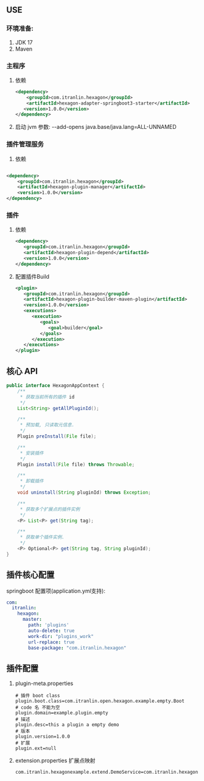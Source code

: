 ## USE

### 环境准备:

1. JDK 17
2. Maven

### 主程序

1. 依赖
   ```xml
   <dependency>
       <groupId>com.itranlin.hexagon</groupId>
       <artifactId>hexagon-adapter-springboot3-starter</artifactId>
      <version>1.0.0</version>
   </dependency>
   ```
2. 启动 jvm 参数:
   --add-opens java.base/java.lang=ALL-UNNAMED

### 插件管理服务

1. 依赖

```xml

<dependency>
    <groupId>com.itranlin.hexagon</groupId>
    <artifactId>hexagon-plugin-manager</artifactId>
    <version>1.0.0</version>
</dependency>
```

### 插件

1. 依赖
   ```xml
   <dependency>
      <groupId>com.itranlin.hexagon</groupId>
      <artifactId>hexagon-plugin-depend</artifactId>
      <version>1.0.0</version>
   </dependency>
   ```

2. 配置插件Build

   ```xml
   <plugin>
      <groupId>com.itranlin.hexagon</groupId>
      <artifactId>hexagon-plugin-builder-maven-plugin</artifactId>
      <version>1.0.0</version>
      <executions>
         <execution>
            <goals>
               <goal>builder</goal>
            </goals>
         </execution>
      </executions>
   </plugin>
   ```

## 核心 API

```java
public interface HexagonAppContext {
    /**
     * 获取当前所有的插件 id
     */
    List<String> getAllPluginId();

    /**
     * 预加载, 只读取元信息.
     */
    Plugin preInstall(File file);

    /**
     * 安装插件
     */
    Plugin install(File file) throws Throwable;

    /**
     * 卸载插件
     */
    void uninstall(String pluginId) throws Exception;

    /**
     * 获取多个扩展点的插件实例
     */
    <P> List<P> get(String tag);

    /**
     * 获取单个插件实例.
     */
    <P> Optional<P> get(String tag, String pluginId);
}
```

## 插件核心配置

springboot 配置项(application.yml支持):

```yaml
com:
  itranlin:
    hexagon:
      master:
        path: 'plugins'
        auto-delete: true
        work-dir: "plugins_work"
        url-replace: true
        base-package: "com.itranlin.hexagon"
```

## 插件配置

1. plugin-meta.properties
   ```properties
   # 插件 boot class
   plugin.boot.class=com.itranlin.open.hexagon.example.empty.Boot
   # code 名 不能为空
   plugin.domain=example.plugin.empty
   # 描述
   plugin.desc=this a plugin a empty demo
   # 版本
   plugin.version=1.0.0
   # 扩展
   plugin.ext=null
   ```

2. extension.properties 扩展点映射

    ```properties
    com.itranlin.hexagonexample.extend.DemoService=com.itranlin.hexagonexample.plugin.DemoServiceImpl
    ```

